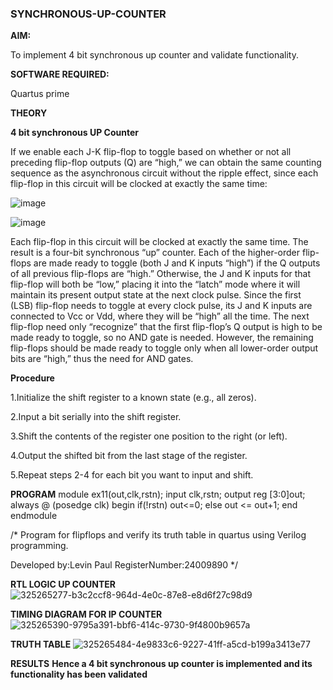 ### SYNCHRONOUS-UP-COUNTER

**AIM:**

To implement 4 bit synchronous up counter and validate functionality.

**SOFTWARE REQUIRED:**

Quartus prime

**THEORY**

**4 bit synchronous UP Counter**

If we enable each J-K flip-flop to toggle based on whether or not all preceding flip-flop outputs (Q) are “high,” we can obtain the same counting sequence as the asynchronous circuit without the ripple effect, since each flip-flop in this circuit will be clocked at exactly the same time:

![image](https://github.com/naavaneetha/SYNCHRONOUS-UP-COUNTER/assets/154305477/d5db3fa0-e413-404c-b80e-b2f39d82e7e8)


![image](https://github.com/naavaneetha/SYNCHRONOUS-UP-COUNTER/assets/154305477/52cb61eb-d04b-442d-810c-31185a68410b)

Each flip-flop in this circuit will be clocked at exactly the same time.
The result is a four-bit synchronous “up” counter. Each of the higher-order flip-flops are made ready to toggle (both J and K inputs “high”) if the Q outputs of all previous flip-flops are “high.”
Otherwise, the J and K inputs for that flip-flop will both be “low,” placing it into the “latch” mode where it will maintain its present output state at the next clock pulse.
Since the first (LSB) flip-flop needs to toggle at every clock pulse, its J and K inputs are connected to Vcc or Vdd, where they will be “high” all the time.
The next flip-flop need only “recognize” that the first flip-flop’s Q output is high to be made ready to toggle, so no AND gate is needed.
However, the remaining flip-flops should be made ready to toggle only when all lower-order output bits are “high,” thus the need for AND gates.

**Procedure**

1.Initialize the shift register to a known state (e.g., all zeros).

2.Input a bit serially into the shift register.

3.Shift the contents of the register one position to the right (or left).

4.Output the shifted bit from the last stage of the register.

5.Repeat steps 2-4 for each bit you want to input and shift.

**PROGRAM**
module ex11(out,clk,rstn);
input clk,rstn;
output reg [3:0]out;
always @ (posedge clk)
begin
   if(!rstn)
     out<=0;
   else 
     out <= out+1;
end
endmodule

/* Program for flipflops and verify its truth table in quartus using Verilog programming. 

Developed by:Levin Paul RegisterNumber:24009890
*/

**RTL LOGIC UP COUNTER**
![325265277-b3c2ccf8-964d-4e0c-87e8-e8d6f27c98d9](https://github.com/user-attachments/assets/67025721-aad3-417a-808b-46e436ca8f32)

**TIMING DIAGRAM FOR IP COUNTER**
![325265390-9795a391-bbf6-414c-9730-9f4800b9657a](https://github.com/user-attachments/assets/2036a423-ebaf-43ad-b108-212376453c66)

**TRUTH TABLE**
![325265484-4e9833c6-9227-41ff-a5cd-b199a3413e77](https://github.com/user-attachments/assets/c5739413-4fea-4bed-90de-9c8647f4b076)

**RESULTS**
**Hence a 4 bit synchronous up counter is implemented and its functionality has been validated**
